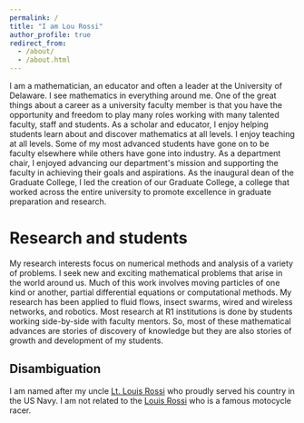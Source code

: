 ```yaml
---
permalink: /
title: "I am Lou Rossi"
author_profile: true
redirect_from: 
  - /about/
  - /about.html
---
```


I am a mathematician, an educator and often a leader at the University of
Delaware. I see mathematics in everything around me. One of the
great things about a career as a university faculty member is that you
have the opportunity and freedom to play many roles working with many
talented faculty, staff and students. As a scholar and educator, I
enjoy helping students learn about and discover mathematics at all
levels. I enjoy teaching at all levels. Some of my most advanced students have gone on to be faculty
elsewhere while others have gone into industry.  As a department
chair, I enjoyed advancing our department's mission and supporting the
faculty in achieving their goals and aspirations. As the inaugural dean of
the Graduate College, I led the creation of our Graduate College, a
college that worked across the entire university to promote excellence
in graduate preparation and research.

Research and students
======


My research interests focus on numerical methods and analysis of a
variety of problems. I seek new and exciting mathematical problems
that arise in the world around us. Much of this work involves moving
particles of one kind or another, partial differential equations or
computational methods. My research has been applied to fluid flows,
insect swarms, wired and wireless networks, and robotics. Most
research at R1 institutions is done by students working side-by-side
with faculty mentors. So, most of these mathematical advances are stories of
discovery of knowledge but they are also stories of growth and
development of my students.


Disambiguation
-----

I am named after my uncle <a href="https://usnamemorialhall.org/index.php/LOUIS_F._ROSSI,_LT,_USN">
Lt. Louis Rossi</a> who proudly served his country
in the US Navy. I am not related to the <a href="https://en.wikipedia.org/wiki/Louis_Rossi"> Louis Rossi</a> who is a famous motocycle racer. 

